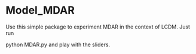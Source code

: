 # Model_MDAR

Use this simple package to experiment MDAR in the context of LCDM. Just run

python MDAR.py and play with the sliders. 
